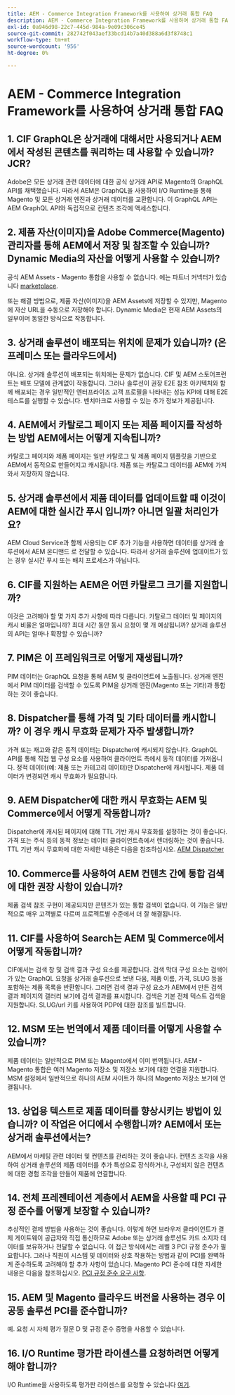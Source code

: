```yaml
---
title: AEM - Commerce Integration Framework를 사용하여 상거래 통합 FAQ
description: AEM - Commerce Integration Framework를 사용하여 상거래 통합 FAQ
exl-id: 0a946d98-22c7-445d-984a-9e09c306ce45
source-git-commit: 282742f043aef33bcd14b7a40d388a6d3f8748c1
workflow-type: tm+mt
source-wordcount: '956'
ht-degree: 0%

---
```


# AEM - Commerce Integration Framework를 사용하여 상거래 통합 FAQ

## 1. CIF GraphQL은 상거래에 대해서만 사용되거나 AEM에서 작성된 콘텐츠를 쿼리하는 데 사용할 수 있습니까? JCR?

Adobe은 모든 상거래 관련 데이터에 대한 공식 상거래 API로 Magento의 GraphQL API를 채택했습니다. 따라서 AEM은 GraphQL을 사용하여 I/O Runtime을 통해 Magento 및 모든 상거래 엔진과 상거래 데이터를 교환합니다. 이 GraphQL API는 AEM GraphQL API와 독립적으로 컨텐츠 조각에 액세스합니다.

## 2. 제품 자산(이미지)을 Adobe Commerce(Magento) 관리자를 통해 AEM에서 저장 및 참조할 수 있습니까? Dynamic Media의 자산을 어떻게 사용할 수 있습니까?

공식 AEM Assets - Magento 통합을 사용할 수 없습니다. 에는 파트너 커넥터가 있습니다 [marketplace](https://marketplace.magento.com/bounteous-dam.html).

또는 해결 방법으로, 제품 자산(이미지)을 AEM Assets에 저장할 수 있지만, Magento에 자산 URL을 수동으로 저장해야 합니다. Dynamic Media은 현재 AEM Assets의 일부이며 동일한 방식으로 작동합니다.

## 3. 상거래 솔루션이 배포되는 위치에 문제가 있습니까? (온프레미스 또는 클라우드에서)

아니요. 상거래 솔루션이 배포되는 위치에는 문제가 없습니다. CIF 및 AEM 스토어프런트는 배포 모델에 관계없이 작동합니다. 그러나 솔루션이 권장 E2E 참조 아키텍처와 함께 배포되는 경우 일반적인 엔터프라이즈 고객 프로필을 나타내는 성능 KPI에 대해 E2E 테스트를 실행할 수 있습니다. 벤치마크로 사용할 수 있는 추가 정보가 제공됩니다.

## 4. AEM에서 카탈로그 페이지 또는 제품 페이지를 작성하는 방법 AEM에서는 어떻게 지속됩니까?

카탈로그 페이지와 제품 페이지는 일반 카탈로그 및 제품 페이지 템플릿을 기반으로 AEM에서 동적으로 만들어지고 캐시됩니다. 제품 또는 카탈로그 데이터를 AEM에 가져와서 저장하지 않습니다.

## 5. 상거래 솔루션에서 제품 데이터를 업데이트할 때 이것이 AEM에 대한 실시간 푸시 입니까? 아니면 일괄 처리인가요?

AEM Cloud Service과 함께 사용되는 CIF 추가 기능을 사용하면 데이터를 상거래 솔루션에서 AEM 온디맨드 로 전달할 수 있습니다. 따라서 상거래 솔루션에 업데이트가 있는 경우 실시간 푸시 또는 배치 프로세스가 아닙니다.

## 6. CIF를 지원하는 AEM은 어떤 카탈로그 크기를 지원합니까?

이것은 고려해야 할 몇 가지 추가 사항에 따라 다릅니다. 카탈로그 데이터 및 페이지의 캐시 비율은 얼마입니까? 최대 시간 동안 동시 요청이 몇 개 예상됩니까? 상거래 솔루션의 API는 얼마나 확장할 수 있습니까?

## 7. PIM은 이 프레임워크로 어떻게 재생됩니까?

PIM 데이터는 GraphQL 요청을 통해 AEM 및 클라이언트에 노출됩니다. 상거래 엔진에서 PIM 데이터를 검색할 수 있도록 PIM을 상거래 엔진(Magento 또는 기타)과 통합하는 것이 좋습니다.

## 8. Dispatcher를 통해 가격 및 기타 데이터를 캐시합니까? 이 경우 캐시 무효화 문제가 자주 발생합니까?

가격 또는 재고와 같은 동적 데이터는 Dispatcher에 캐시되지 않습니다. GraphQL API를 통해 직접 웹 구성 요소를 사용하여 클라이언트 측에서 동적 데이터를 가져옵니다. 정적 데이터(예: 제품 또는 카테고리 데이터)만 Dispatcher에 캐시됩니다. 제품 데이터가 변경되면 캐시 무효화가 필요합니다.

## 9. AEM Dispatcher에 대한 캐시 무효화는 AEM 및 Commerce에서 어떻게 작동합니까?

Dispatcher에 캐시된 페이지에 대해 TTL 기반 캐시 무효화를 설정하는 것이 좋습니다. 가격 또는 주식 등의 동적 정보는 데이터 클라이언트측에서 렌더링하는 것이 좋습니다. TTL 기반 캐시 무효화에 대한 자세한 내용은 다음을 참조하십시오. [AEM Dispatcher](https://helpx.adobe.com/experience-manager/kb/optimizing-the-dispatcher-cache.html)

## 10. Commerce를 사용하여 AEM 컨텐츠 간에 통합 검색에 대한 권장 사항이 있습니까?

제품 검색 참조 구현이 제공되지만 콘텐츠가 있는 통합 검색이 없습니다. 이 기능은 일반적으로 매우 고객별로 다르며 프로젝트별 수준에서 더 잘 해결됩니다.

## 11. CIF를 사용하여 Search는 AEM 및 Commerce에서 어떻게 작동합니까?

CIF에서는 검색 창 및 검색 결과 구성 요소를 제공합니다. 검색 막대 구성 요소는 검색어가 있는 GraphQL 요청을 상거래 솔루션으로 보낸 다음, 제품 이름, 가격, SLUG 등을 포함하는 제품 목록을 반환합니다. 그러면 검색 결과 구성 요소가 AEM에서 만든 검색 결과 페이지의 갤러리 보기에 검색 결과를 표시합니다. 검색은 기본 전체 텍스트 검색을 지원합니다. SLUG/url 키를 사용하여 PDP에 대한 참조를 빌드합니다.

## 12. MSM 또는 번역에서 제품 데이터를 어떻게 사용할 수 있습니까?

제품 데이터는 일반적으로 PIM 또는 Magento에서 이미 번역됩니다. AEM - Magento 통합은 여러 Magento 저장소 및 저장소 보기에 대한 연결을 지원합니다. MSM 설정에서 일반적으로 하나의 AEM 사이트가 하나의 Magento 저장소 보기에 연결됩니다.

## 13. 상업용 텍스트로 제품 데이터를 향상시키는 방법이 있습니까? 이 작업은 어디에서 수행합니까? AEM에서 또는 상거래 솔루션에서는?

AEM에서 마케팅 관련 데이터 및 컨텐츠를 관리하는 것이 좋습니다. 컨텐츠 조각을 사용하여 상거래 솔루션의 제품 데이터를 추가 특성으로 장식하거나, 구성되지 않은 컨텐츠에 대한 경험 조각을 만들어 제품에 연결합니다.

## 14. 전체 프레젠테이션 계층에서 AEM을 사용할 때 PCI 규정 준수를 어떻게 보장할 수 있습니까?

추상적인 결제 방법을 사용하는 것이 좋습니다. 이렇게 하면 브라우저 클라이언트가 결제 게이트웨이 공급자와 직접 통신하므로 Adobe 또는 상거래 솔루션도 카드 소지자 데이터를 보유하거나 전달할 수 없습니다. 이 접근 방식에서는 레벨 3 PCI 규정 준수가 필요합니다. 그러나 직원이 시스템 및 데이터와 상호 작용하는 방법과 같이 PCI를 완벽하게 준수하도록 고려해야 할 추가 사항이 있습니다. Magento PCI 준수에 대한 자세한 내용은 다음을 참조하십시오. [PCI 규정 준수 요구 사항](https://magento.com/pci-compliance).

## 15. AEM 및 Magento 클라우드 버전을 사용하는 경우 이 공동 솔루션 PCI를 준수합니까?

예. 요청 시 자체 평가 질문 D 및 규정 준수 증명을 사용할 수 있습니다.

## 16. I/O Runtime 평가판 라이센스를 요청하려면 어떻게 해야 합니까?

I/O Runtime을 사용하도록 평가판 라이센스를 요청할 수 있습니다 [여기](https://adobeio.typeform.com/to/obqgRm).

